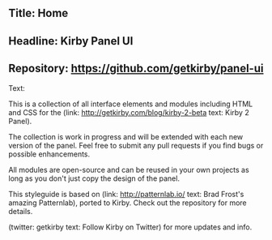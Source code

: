 Title: Home
----
Headline: Kirby Panel UI
----
Repository: https://github.com/getkirby/panel-ui
----
Text:

This is a collection of all interface elements and modules including HTML and CSS for the (link: http://getkirby.com/blog/kirby-2-beta text: Kirby 2 Panel).

The collection is work in progress and will be extended with each new version of the panel. Feel free to submit any pull requests if you find bugs or possible enhancements.

All modules are open-source and can be reused in your own projects as long as you don't just copy the design of the panel.

This styleguide is based on (link: http://patternlab.io/ text: Brad Frost's amazing Patternlab), ported to Kirby. Check out the repository for more details.

(twitter: getkirby text: Follow Kirby on Twitter) for more updates and info.
